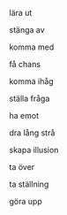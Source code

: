 lära ut

stänga av

komma med

få chans

komma ihåg

ställa fråga

ha emot

dra lång strå

skapa illusion

ta över

ta ställning

göra upp

